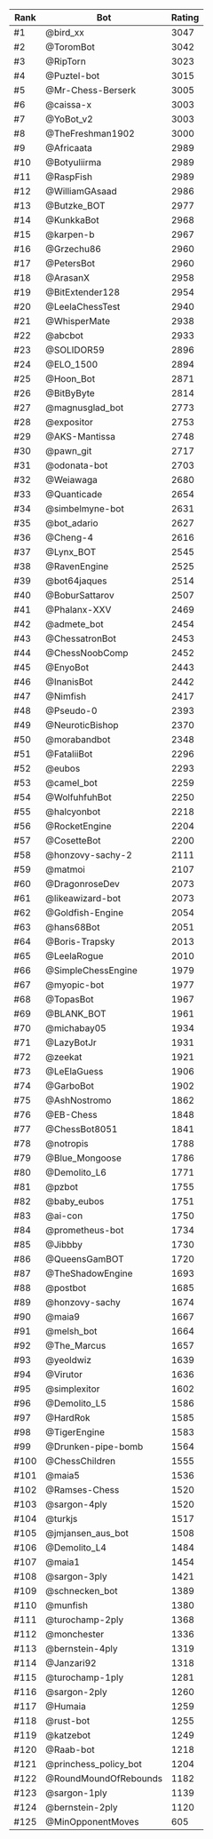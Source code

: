 Rank|Bot|Rating
---|---|---
#1|@bird_xx|3047
#2|@ToromBot|3042
#3|@RipTorn|3023
#4|@Puztel-bot|3015
#5|@Mr-Chess-Berserk|3005
#6|@caissa-x|3003
#7|@YoBot_v2|3003
#8|@TheFreshman1902|3000
#9|@Africaata|2989
#10|@Botyuliirma|2989
#11|@RaspFish|2989
#12|@WilliamGAsaad|2986
#13|@Butzke_BOT|2977
#14|@KunkkaBot|2968
#15|@karpen-b|2967
#16|@Grzechu86|2960
#17|@PetersBot|2960
#18|@ArasanX|2958
#19|@BitExtender128|2954
#20|@LeelaChessTest|2940
#21|@WhisperMate|2938
#22|@abcbot|2933
#23|@SOLIDOR59|2896
#24|@ELO_1500|2894
#25|@Hoon_Bot|2871
#26|@BitByByte|2814
#27|@magnusglad_bot|2773
#28|@expositor|2753
#29|@AKS-Mantissa|2748
#30|@pawn_git|2717
#31|@odonata-bot|2703
#32|@Weiawaga|2680
#33|@Quanticade|2654
#34|@simbelmyne-bot|2631
#35|@bot_adario|2627
#36|@Cheng-4|2616
#37|@Lynx_BOT|2545
#38|@RavenEngine|2525
#39|@bot64jaques|2514
#40|@BoburSattarov|2507
#41|@Phalanx-XXV|2469
#42|@admete_bot|2454
#43|@ChessatronBot|2453
#44|@ChessNoobComp|2452
#45|@EnyoBot|2443
#46|@InanisBot|2442
#47|@Nimfish|2417
#48|@Pseudo-0|2393
#49|@NeuroticBishop|2370
#50|@morabandbot|2348
#51|@FataliiBot|2296
#52|@eubos|2293
#53|@camel_bot|2259
#54|@WolfuhfuhBot|2250
#55|@halcyonbot|2218
#56|@RocketEngine|2204
#57|@CosetteBot|2200
#58|@honzovy-sachy-2|2111
#59|@matmoi|2107
#60|@DragonroseDev|2073
#61|@likeawizard-bot|2073
#62|@Goldfish-Engine|2054
#63|@hans68Bot|2051
#64|@Boris-Trapsky|2013
#65|@LeelaRogue|2010
#66|@SimpleChessEngine|1979
#67|@myopic-bot|1977
#68|@TopasBot|1967
#69|@BLANK_BOT|1961
#70|@michabay05|1934
#71|@LazyBotJr|1931
#72|@zeekat|1921
#73|@LeElaGuess|1906
#74|@GarboBot|1902
#75|@AshNostromo|1862
#76|@EB-Chess|1848
#77|@ChessBot8051|1841
#78|@notropis|1788
#79|@Blue_Mongoose|1786
#80|@Demolito_L6|1771
#81|@pzbot|1755
#82|@baby_eubos|1751
#83|@ai-con|1750
#84|@prometheus-bot|1734
#85|@Jibbby|1730
#86|@QueensGamBOT|1720
#87|@TheShadowEngine|1693
#88|@postbot|1685
#89|@honzovy-sachy|1674
#90|@maia9|1667
#91|@melsh_bot|1664
#92|@The_Marcus|1657
#93|@yeoldwiz|1639
#94|@Virutor|1636
#95|@simplexitor|1602
#96|@Demolito_L5|1586
#97|@HardRok|1585
#98|@TigerEngine|1583
#99|@Drunken-pipe-bomb|1564
#100|@ChessChildren|1555
#101|@maia5|1536
#102|@Ramses-Chess|1520
#103|@sargon-4ply|1520
#104|@turkjs|1517
#105|@jmjansen_aus_bot|1508
#106|@Demolito_L4|1484
#107|@maia1|1454
#108|@sargon-3ply|1421
#109|@schnecken_bot|1389
#110|@munfish|1380
#111|@turochamp-2ply|1368
#112|@monchester|1336
#113|@bernstein-4ply|1319
#114|@Janzari92|1318
#115|@turochamp-1ply|1281
#116|@sargon-2ply|1260
#117|@Humaia|1259
#118|@rust-bot|1255
#119|@katzebot|1249
#120|@Raab-bot|1218
#121|@princhess_policy_bot|1204
#122|@RoundMoundOfRebounds|1182
#123|@sargon-1ply|1139
#124|@bernstein-2ply|1120
#125|@MinOpponentMoves|605
